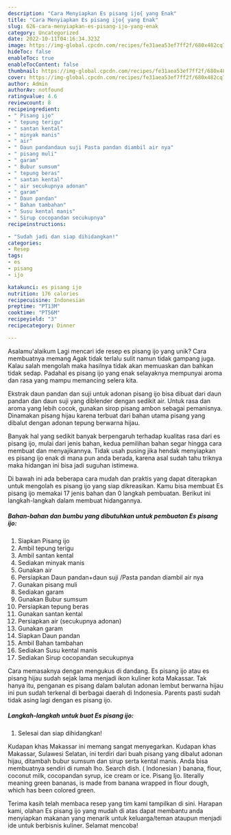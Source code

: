 ```yaml
---
description: "Cara Menyiapkan Es pisang ijo{ yang Enak"
title: "Cara Menyiapkan Es pisang ijo{ yang Enak"
slug: 626-cara-menyiapkan-es-pisang-ijo-yang-enak
category: Uncategorized
date: 2022-10-11T04:16:34.323Z
image: https://img-global.cpcdn.com/recipes/fe31aea53ef7ff2f/680x482cq70/es-pisang-ijo-foto-resep-utama.jpg
hideToc: false
enableToc: true
enableTocContent: false
thumbnail: https://img-global.cpcdn.com/recipes/fe31aea53ef7ff2f/680x482cq70/es-pisang-ijo-foto-resep-utama.jpg
cover: https://img-global.cpcdn.com/recipes/fe31aea53ef7ff2f/680x482cq70/es-pisang-ijo-foto-resep-utama.jpg
author: Admin
authorAv: notfound
ratingvalue: 4.6
reviewcount: 8
recipeingredient:
- " Pisang ijo"
- " tepung terigu"
- " santan kental"
- " minyak manis"
- " air"
- " Daun pandandaun suji Pasta pandan diambil air nya"
- " pisang muli"
- " garam"
- " Bubur sumsum"
- " tepung beras"
- " santan kental"
- " air secukupnya adonan"
- " garam"
- " Daun pandan"
- " Bahan tambahan"
- " Susu kental manis"
- " Sirup cocopandan secukupnya"
recipeinstructions:

- "Sudah jadi dan siap dihidangkan!"
categories:
- Resep
tags:
- es
- pisang
- ijo

katakunci: es pisang ijo 
nutrition: 176 calories
recipecuisine: Indonesian
preptime: "PT13M"
cooktime: "PT56M"
recipeyield: "3"
recipecategory: Dinner

---
```



Asalamu'alaikum Lagi mencari ide resep es pisang ijo yang unik? Cara membuatnya memang Agak tidak terlalu sulit namun tidak gampang juga. Kalau salah mengolah maka hasilnya tidak akan memuaskan dan bahkan tidak sedap. Padahal es pisang ijo yang enak selayaknya mempunyai aroma dan rasa yang mampu memancing selera kita.


Ekstrak daun pandan dan suji untuk adonan pisang ijo bisa dibuat dari daun pandan dan daun suji yang diblender dengan sedikit air. Untuk rasa dan aroma yang lebih cocok, gunakan sirop pisang ambon sebagai pemanisnya. Dinamakan pisang hijau karena terbuat dari bahan utama pisang yang dibalut dengan adonan tepung berwarna hijau.

Banyak hal yang sedikit banyak berpengaruh terhadap kualitas rasa dari es pisang ijo, mulai dari jenis bahan, kedua pemilihan bahan segar hingga cara membuat dan menyajikannya. Tidak usah pusing jika hendak menyiapkan es pisang ijo enak di mana pun anda berada, karena asal sudah tahu triknya maka hidangan ini bisa jadi suguhan istimewa.


Di bawah ini ada beberapa cara mudah dan praktis yang dapat diterapkan untuk mengolah es pisang ijo yang siap dikreasikan. Kamu bisa membuat Es pisang ijo memakai 17 jenis bahan dan 0 langkah pembuatan. Berikut ini langkah-langkah dalam membuat hidangannya.

<!--inarticleads1-->

##### Bahan-bahan dan bumbu yang dibutuhkan untuk pembuatan Es pisang ijo:

1. Siapkan  Pisang ijo
1. Ambil  tepung terigu
1. Ambil  santan kental
1. Sediakan  minyak manis
1. Gunakan  air
1. Persiapkan  Daun pandan+daun suji /Pasta pandan diambil air nya
1. Gunakan  pisang muli
1. Sediakan  garam
1. Gunakan  Bubur sumsum
1. Persiapkan  tepung beras
1. Gunakan  santan kental
1. Persiapkan  air (secukupnya adonan)
1. Gunakan  garam
1. Siapkan  Daun pandan
1. Ambil  Bahan tambahan
1. Sediakan  Susu kental manis
1. Sediakan  Sirup cocopandan secukupnya


Cara memasaknya dengan mengukus di dandang. Es pisang ijo atau es pisang hijau sudah sejak lama menjadi ikon kuliner kota Makassar. Tak hanya itu, penganan es pisang dalam balutan adonan lembut berwarna hijau ini pun sudah terkenal di berbagai daerah di Indonesia. Parents pasti sudah tidak asing lagi dengan es pisang ijo. 

<!--inarticleads2-->

##### Langkah-langkah untuk buat Es pisang ijo:


1. Selesai dan siap dihidangkan!

Kudapan khas Makassar ini memang sangat menyegarkan. Kudapan khas Makassar, Sulawesi Selatan, ini terdiri dari buah pisang yang dibalut adonan hijau, ditambah bubur sumsum dan sirup serta kental manis. Anda bisa membuatnya sendiri di rumah lho. Search dish. ( Indonesian ) banana, flour, coconut milk, cocopandan syrup, ice cream or ice. Pisang Ijo. literally meaning green bananas, is made from banana wrapped in flour dough, which has been colored green. 

Terima kasih telah membaca resep yang tim kami tampilkan di sini. Harapan kami, olahan Es pisang ijo yang mudah di atas dapat membantu anda menyiapkan makanan yang menarik untuk keluarga/teman ataupun menjadi ide untuk berbisnis kuliner. Selamat mencoba!
